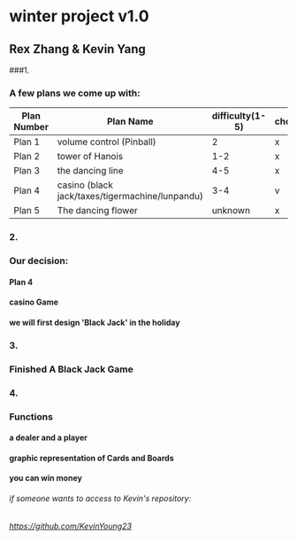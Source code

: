 # winter project v1.0
## Rex Zhang & Kevin Yang
###1.
### A few plans we come up with:

Plan Number | Plan Name | difficulty(1-5) | choices
--- | --- | --- | ---
Plan 1 | volume control (Pinball) | 2 | x
Plan 2 | tower of Hanois | 1-2 | x
Plan 3 | the dancing line | 4-5 | x
Plan 4 | casino (black jack/taxes/tigermachine/lunpandu) | 3-4 | v
Plan 5 | The dancing flower | unknown | x

### 2.
### Our decision:
#### Plan 4
#### casino Game
#### we will first design 'Black Jack' in the holiday

### 3.
### Finished A Black Jack Game

### 4.
### Functions
#### a dealer and a player
#### graphic representation of Cards and Boards
#### you can win money

###### if someone wants to access to Kevin's repository:
###### https://github.com/KevinYoung23
